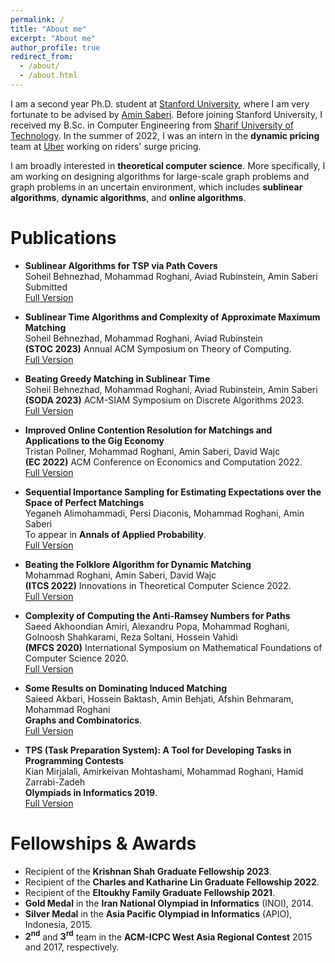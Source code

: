 ```yaml
---
permalink: /
title: "About me"
excerpt: "About me"
author_profile: true
redirect_from: 
  - /about/
  - /about.html
---
```


I am a second year Ph.D. student at [Stanford University](https://www.stanford.edu/), where I am very fortunate to be advised by [Amin Saberi](https://web.stanford.edu/~saberi/). Before joining Stanford University, I received my B.Sc. in Computer Engineering from [Sharif University of Technology](https://en.sharif.edu/). In the summer of 2022, I was an intern in the **dynamic pricing** team at [Uber](https://www.uber.com/) working on riders' surge pricing.

I am broadly interested in **theoretical computer science**. More specifically, I am working on designing algorithms for large-scale graph problems and graph problems in an uncertain environment, which includes **sublinear algorithms**, **dynamic algorithms**, and **online algorithms**. 

Publications
======

- **Sublinear Algorithms for TSP via Path Covers** \
  Soheil Behnezhad, Mohammad Roghani, Aviad Rubinstein, Amin Saberi\
  Submitted\
  [Full Version](https://arxiv.org/abs/2301.05350)

- **Sublinear Time Algorithms and Complexity of Approximate Maximum Matching** \
  Soheil Behnezhad, Mohammad Roghani, Aviad Rubinstein\
  **(STOC 2023)** Annual ACM Symposium on Theory of Computing.\
  [Full Version](https://arxiv.org/abs/2211.15843)

- **Beating Greedy Matching in Sublinear Time** \
  Soheil Behnezhad, Mohammad Roghani, Aviad Rubinstein, Amin Saberi\
  **(SODA 2023)** ACM-SIAM Symposium on Discrete Algorithms 2023.\
  [Full Version](https://arxiv.org/abs/2206.13057)
  
- **Improved Online Contention Resolution for Matchings and Applications to the Gig Economy**\
  Tristan Pollner, Mohammad Roghani, Amin Saberi, David Wajc\
  **(EC 2022)** ACM Conference on Economics and Computation 2022.\
  [Full Version](https://arxiv.org/abs/2205.08667)
  
- **Sequential Importance Sampling for Estimating Expectations over the Space of Perfect Matchings**\
  Yeganeh Alimohammadi, Persi Diaconis, Mohammad Roghani, Amin Saberi\
  To appear in **Annals of Applied Probability**.\
  [Full Version](https://arxiv.org/abs/2107.00850)
 
- **Beating the Folklore Algorithm for Dynamic Matching**\
  Mohammad Roghani, Amin Saberi, David Wajc\
  **(ITCS 2022)** Innovations in Theoretical Computer Science 2022.\
  [Full Version](https://arxiv.org/abs/2106.10321)

- **Complexity of Computing the Anti-Ramsey Numbers for Paths**\
  Saeed Akhoondian Amiri, Alexandru Popa, Mohammad Roghani, Golnoosh Shahkarami, Reza Soltani, Hossein Vahidi\
  **(MFCS 2020)** International Symposium on Mathematical Foundations of Computer Science 2020.\
  [Full Version](https://arxiv.org/abs/1810.08004)
  
- **Some Results on Dominating Induced Matching**\
  Saieed Akbari, Hossein Baktash, Amin Behjati, Afshin Behmaram, Mohammad Roghani\
  **Graphs and Combinatorics**.\
  [Full Version](https://arxiv.org/abs/1912.00511)
  
- **TPS (Task Preparation System): A Tool for Developing Tasks in Programming Contests**\
  Kian Mirjalali, Amirkeivan Mohtashami, Mohammad Roghani, Hamid Zarrabi-Zadeh\
  **Olympiads in Informatics 2019**.\
  [Full Version](https://ioinformatics.org/journal/v13_2019_209_216.pdf)
 
Fellowships & Awards
======
- Recipient of the **Krishnan Shah Graduate Fellowship 2023**.
- Recipient of the **Charles and Katharine Lin Graduate Fellowship 2022**.
- Recipient of the **Eltoukhy Family Graduate Fellowship 2021**.
- **Gold Medal** in the **Iran National Olympiad in Informatics** (INOI), 2014.
- **Silver Medal** in the **Asia Pacific Olympiad in Informatics** (APIO), Indonesia, 2015.
- **2<sup>nd</sup>** and **3<sup>rd</sup>** team in the **ACM-ICPC West Asia Regional Contest** 2015 and 2017, respectively.

  
